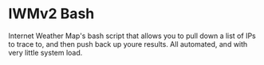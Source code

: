 IWMv2 Bash
==========

Internet Weather Map's bash script that allows you to pull down a list of IPs to trace to, and then push back up youre results.
All automated, and with very little system load.
